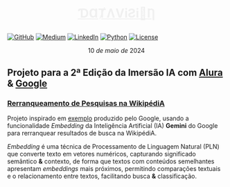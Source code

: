 # <p align=center><font color=#F0F0F0 font-family=Georgia><ins>ƊⱭȾɅViƧi🧿Ƞ</ins></font></p>

[![GitHub](  https://img.shields.io/badge/-000000?logo=github&logoColor=FFFFFF)](https://github.com/kauefs/)
[![Medium](  https://img.shields.io/badge/-000000?logo=medium&logoColor=FFFFFF)](https://medium.com/@kauefs)
[![LinkedIn](https://img.shields.io/badge/-0077B5?logo=linkedin&logoColor=FFFFFF)](https://www.linkedin.com/in/kauefs/)
[![Python](  https://img.shields.io/badge/-3-4584B6?logo=python&logoColor=FFDE57&labelColor=4584B6&color=646464)](https://www.python.org/)
[![License]( https://img.shields.io/badge/Apache--2.0-D22128?style=flat&logo=apache&logoColor=CB2138&label=License&labelColor=6D6E71&color=D22128)](https://www.apache.org/licenses/LICENSE-2.0)

$$10\ de\ maio\ de\ 2024$$

## Projeto para a 2ª Edição da Imersão IA com [Alura](https://www.alura.com.br/) **&** [Google](https://gemini.google.com/)

### <ins>Rerranqueamento de Pesquisas na WikipédiA</ins>

Projeto inspirado em [exemplo](https://github.com/google-gemini/cookbook/blob/main/examples/Search_reranking_using_embeddings.ipynb) produzido pelo Google, usando a funcionalidade _Embedding_ da Inteligência Artificial (IA) **Gemini** do Google para rerranquear resultados de busca na WikipédiA.

_Embedding_ é uma técnica de Processamento de Linguagem Natural (PLN) que converte texto em vetores numéricos, capturando significado semântico **&** contexto, de forma que textos com conteúdos semelhantes apresentam _embeddings_ mais próximos, permitindo comparações textuais e o relacionamento entre textos, facilitando busca **&** classificação.
